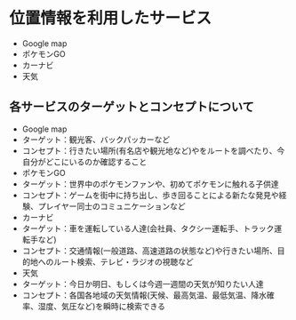 # 位置情報を利用したサービス
- Google map
- ポケモンGO
- カーナビ
- 天気

## 各サービスのターゲットとコンセプトについて
- Google map
 - ターゲット：観光客、バックパッカーなど
 - コンセプト：行きたい場所(有名店や観光地など)やをルートを調べたり、今自分がどこにいるのか確認すること
- ポケモンGO
 - ターゲット：世界中のポケモンファンや、初めてポケモンに触れる子供達
 - コンセプト：ゲームを街中に持ち出し、歩き回ることによる新たな発見や経験、プレイヤー同士のコミュニケーションなど
- カーナビ
 - ターゲット：車を運転している人達(会社員、タクシー運転手、トラック運転手など)
 - コンセプト：交通情報(一般道路、高速道路の状態など)や行きたい場所、目的地へのルート検索、テレビ・ラジオの視聴など
- 天気
 - ターゲット：今日か明日、もしくは今週一週間の天気が知りたい人達
 - コンセプト：各国各地域の天気情報(天候、最高気温、最低気温、降水確率、湿度、気圧など)を瞬時に検索できる
